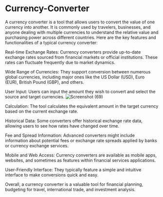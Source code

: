 # Currency-Converter
A currency converter is a tool that allows users to convert the value of one currency into another. It is commonly used by travelers, businesses, and anyone dealing with multiple currencies to understand the relative value and purchasing power across different countries. Here are the key features and functionalities of a typical currency converter:

Real-time Exchange Rates: Currency converters provide up-to-date exchange rates sourced from financial markets or official institutions. These rates can fluctuate frequently due to market dynamics.

Wide Range of Currencies: They support conversion between numerous global currencies, including major ones like the US Dollar (USD), Euro (EUR), British Pound (GBP), and others.

User Input: Users can input the amount they wish to convert and select the source and target currencies.
![Screenshot (69)](https://github.com/Aishwarya2004Github/Currency-Converter/assets/160381307/e0d006e5-0844-4422-9a58-f0e4474069f6)

Calculation: The tool calculates the equivalent amount in the target currency based on the current exchange rate.

Historical Data: Some converters offer historical exchange rate data, allowing users to see how rates have changed over time.

Fee and Spread Information: Advanced converters might include information about potential fees or exchange rate spreads applied by banks or currency exchange services.

Mobile and Web Access: Currency converters are available as mobile apps, websites, and sometimes as features within financial services applications.

User-Friendly Interface: They typically feature a simple and intuitive interface to make conversions quick and easy.

Overall, a currency converter is a valuable tool for financial planning, budgeting for travel, international trade, and investment analysis.







